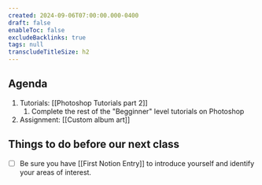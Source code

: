 ```yaml
---
created: 2024-09-06T07:00:00.000-0400
draft: false
enableToc: false
excludeBacklinks: true
tags: null
transcludeTitleSize: h2
---
```


## Agenda
1. Tutorials: [[Photoshop Tutorials part 2]]
	1. Complete the rest of the "Begginner" level tutorials on Photoshop
2. Assignment: [[Custom album art]]
	

## Things to do before our next class
- [ ] Be sure you have [[First Notion Entry]] to introduce yourself and identify your areas of interest.